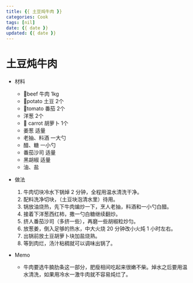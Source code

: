 ```yaml
---
title: {{ 土豆炖牛肉 }}
categories: Cook
tags: [nil]
date: {{ date }}
updated: {{ date }}
---
```


# 土豆炖牛肉

- 材料
    - 🐂beef 牛肉 1kg
    - 🥔potato 土豆 2个
    - 🍅tomato 番茄 2个
    - 洋葱 2个
    - 🥕 carrot 胡萝卜 1个
    - 姜葱 适量
    - 老抽、料酒 一大勺 
    - 醋、糖 一小勺
    - 番茄沙司 适量
    - 黑胡椒 适量
    - 油、盐

- 做法
    1. 牛肉切块冷水下锅焯 2 分钟，全程用温水清洗干净。
    2. 配料洗净切块，（土豆块泡清水里）待用。
    3. 锅放油烧热，先下牛肉煸炒一下，烹人老抽，料酒和一小勺白醋。
    4. 接着下洋葱西红柿，撒一勺白糖继续翻炒。
    5. 挤人番茄沙司（多挤一些），再磨一些胡椒粒炒匀。
    6. 放葱姜，倒入足够的热水，中大火烧 20 分钟改小火炖 1 小时左右。
    7. 出锅前放土豆胡萝卜块加盐烧熟。
    8. 等到肉烂，汤汁粘稠就可以调味出锅了。

- Memo
    - 牛肉要选牛腩肋条这一部分，肥瘦相间吃起来很嫩不柴。焯水之后要用温水清洗，如果用冷水一激牛肉就不容易炖烂了。
